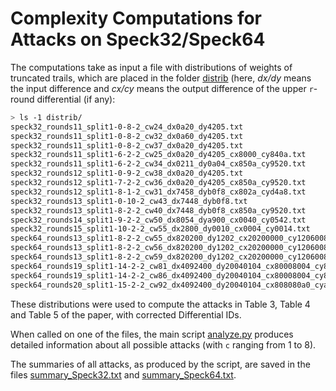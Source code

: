 # Complexity Computations for Attacks on Speck32/Speck64

The computations take as input a file with distributions of weights of truncated trails, which are placed in the folder [distrib](./distrib/) (here, *dx/dy* means the input difference and *cx/cy* means the output difference of the upper `r`-round differential (if any):


```bash
> ls -1 distrib/
speck32_rounds11_split1-0-8-2_cw24_dx0a20_dy4205.txt
speck32_rounds11_split1-0-8-2_cw32_dx0a60_dy4205.txt
speck32_rounds11_split1-0-8-2_cw37_dx0a20_dy4205.txt
speck32_rounds11_split1-6-2-2_cw25_dx0a20_dy4205_cx8000_cy840a.txt
speck32_rounds11_split1-6-2-2_cw34_dx0211_dy0a04_cx850a_cy9520.txt
speck32_rounds12_split1-0-9-2_cw38_dx0a20_dy4205.txt
speck32_rounds12_split1-7-2-2_cw36_dx0a20_dy4205_cx850a_cy9520.txt
speck32_rounds12_split1-8-1-2_cw31_dx7458_dyb0f8_cx802a_cyd4a8.txt
speck32_rounds13_split1-0-10-2_cw43_dx7448_dyb0f8.txt
speck32_rounds13_split1-8-2-2_cw40_dx7448_dyb0f8_cx850a_cy9520.txt
speck32_rounds14_split1-9-2-2_cw50_dx8054_dya900_cx0040_cy0542.txt
speck32_rounds15_split1-10-2-2_cw55_dx2800_dy0010_cx0004_cy0014.txt
speck64_rounds13_split1-8-2-2_cw55_dx820200_dy1202_cx20200000_cy1206008.txt
speck64_rounds13_split1-8-2-2_cw56_dx820200_dy1202_cx20200000_cy1206008.txt
speck64_rounds13_split1-8-2-2_cw59_dx820200_dy1202_cx20200000_cy1206008.txt
speck64_rounds19_split1-14-2-2_cw81_dx4092400_dy20040104_cx80008004_cy84008020.txt
speck64_rounds19_split1-14-2-2_cw86_dx4092400_dy20040104_cx80008004_cy84008020.txt
speck64_rounds20_split1-15-2-2_cw92_dx4092400_dy20040104_cx808080a0_cya08481a4.txt
````

These distributions were used to compute the attacks in Table 3, Table 4 and Table 5 of the paper, with corrected Differential IDs.

When called on one of the files, the main script [analyze.py](./analyze.py) produces detailed information about all possible attacks (with `c` ranging from 1 to 8).

The summaries of all attacks, as produced by the script, are saved in the files [summary_Speck32.txt](./summary_Speck32.txt) and [summary_Speck64.txt](./summary_Speck64.txt).